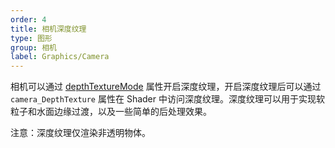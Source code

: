 ```yaml
---
order: 4
title: 相机深度纹理
type: 图形
group: 相机
label: Graphics/Camera
---
```



相机可以通过 [depthTextureMode](<(/apis/core/#Camera-depthTextureMode)>) 属性开启深度纹理，开启深度纹理后可以通过 `camera_DepthTexture` 属性在 Shader 中访问深度纹理。深度纹理可以用于实现软粒子和水面边缘过渡，以及一些简单的后处理效果。

<playground src="camera-depth-texture.ts"></playground>

注意：深度纹理仅渲染非透明物体。

